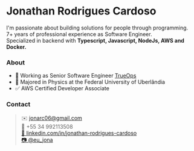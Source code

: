 # Jonathan Rodrigues Cardoso
  I'm passionate about building solutions for people through programming.  
  7+ years of professional experience as Software Engineer.  
  Specialized in backend with **Typescript, Javascript, NodeJs, AWS and Docker.**  


### About
- 🔭 Working as Senior Software Engineer [TrueOps](https://trueops.com/)
- 📓 Majored in Physics at the Federal University of Uberlândia
- ✅ AWS Certified Developer Associate


### Contact
>✉️ jonarc06@gmail.com
<br/>📱 +55 34 992113508
<br/> <a href=https://www.linkedin.com/in/jonathan-rodrigues-cardoso/>🔗 linkedin.com/in/jonathan-rodrigues-cardoso</a>
<br/> <a href=https://www.instagram.com/eu_jona/>📷 @eu_jona<a>
